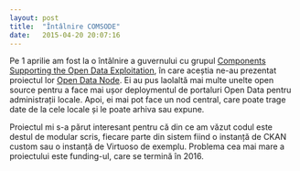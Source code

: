 ```yaml
---
layout: post
title:  "Întâlnire COMSODE"
date:   2015-04-20 20:07:16
---
```


Pe 1 aprilie am fost la o întâlnire a guvernului cu grupul [Components Supporting the Open Data Exploitation](http://www.comsode.eu/), în care aceștia ne-au prezentat proiectul lor [Open Data Node](https://github.com/OpenDataNode/). Ei au pus laolaltă mai multe unelte open source pentru a face mai ușor deploymentul de portaluri Open Data pentru administrații locale. Apoi, ei mai pot face un nod central, care poate trage date de la cele locale și le poate arhiva sau expune.

Proiectul mi s-a părut interesant pentru că din ce am văzut codul este destul de modular scris, fiecare parte din sistem fiind o instanță de CKAN custom sau o instanță de Virtuoso de exemplu. Problema cea mai mare a proiectului este funding-ul, care se termină în 2016.
